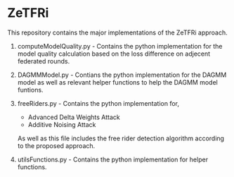 # ZeTFRi

This repository contains the major implementations of the ZeTFRi approach.

1. computeModelQuality.py - Contains the python implementation for the model quality calculation based on the loss difference on adjecent federated rounds.
2. DAGMMModel.py - Contians the python implementation for the DAGMM model as well as relevant helper functions to help the DAGMM model funtions.
3. freeRiders.py - Contains the python implementation for,
    - Advanced Delta Weights Attack
    - Additive Noising Attack

    As well as this file includes the free rider detection algorithm according to the proposed approach.
4. utilsFunctions.py - Contains the python implementation for helper functions.